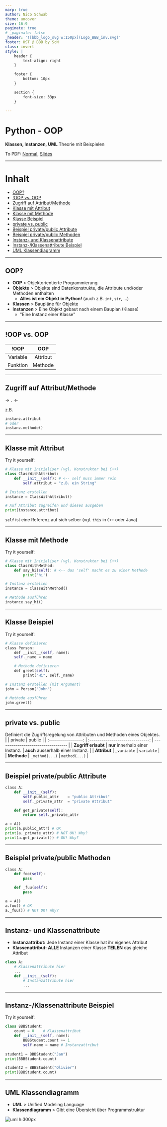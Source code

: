 ```yaml
---
marp: true
author: Nico Schwab
theme: uncover
size: 16:9
paginate: true
# _paginate: false
_header: '![bbb_logo_svg w:150px](Logo_BBB_inv.svg)'
footer: HST @ BBB by ScN
class: invert
style: |
    header {
        text-align: right
    }

    footer {
        bottom: 10px
    }

    section {
        font-size: 33px
    }

---
```


# Python - OOP
**Klassen, Instanzen, UML**
Theorie mit Beispielen

To PDF: [Normal](pdfs/02_klassen_instanzen_uml.pdf), [Slides](pdfs/02_klassen_instanzen_uml.pdf)

---

# Inhalt
- [OOP?](#oop)
- [!OOP vs. OOP](#oop-vs-oop)
- [Zugriff auf Attribut/Methode](#zugriff-auf-attributmethode)
- [Klasse mit Attribut](#klasse-mit-attribut)
- [Klasse mit Methode](#klasse-mit-methode)
- [Klasse Beispiel](#klasse-beispiel)
- [private vs. public](#private-vs-public)
- [Beispiel private/public Attribute](#beispiel-privatepublic-attribute)
- [Beispiel private/public Methoden](#beispiel-privatepublic-methoden)
- [Instanz- und Klassenattribute](#instanz--und-klassenattribute)
- [Instanz-/Klassenattribute Beispiel](#instanz-klassenattribute-beispiel)
- [UML Klassendiagramm](#uml-klassendiagramm)

---

## OOP?
- **OOP** > Objektorientierte Programmierung
- **Objekte** > Objekte sind Datenkonstrukte, die Attribute und/oder Methoden enthalten
  - **Alles ist ein Objekt in Python!** (auch z.B. `int`, `str`, ...)
- **Klassen** > Baupläne für Objekte
- **Instanzen** > Eine Objekt gebaut nach einem Bauplan (Klasse)
  - "Eine Instanz einer Klasse" 

---

## !OOP vs. OOP

|   !OOP   |   OOP    |
| :------: | :------: |
| Variable | Attribut |
| Funktion | Methode  |

---

## Zugriff auf Attribut/Methode
-> `.` <-

z.B.
```python
instanz.attribut
# oder
instanz.methode()
```
---

## Klasse mit Attribut
Try it yourself:
```python
# Klasse mit Initialiser (vgl. Konstruktor bei C++)
class ClassWithAttribut:
    def __init__(self): # <-- self muss immer rein
        self.attribut = "z.B. ein String"

# Instanz erstellen
instance = ClassWithAttribut()

# Auf Attribut zugreifen und dieses ausgeben
print(instance.attribut)
```
`self` ist eine Referenz auf sich selber (vgl. `this` in `C++` oder Java)

---

## Klasse mit Methode
Try it yourself:
```python
# Klasse mit Initialiser (vgl. Konstruktor bei C++)
class ClassWithMethod:
    def say_hi(self): # <-- das 'self' macht es zu einer Methode
        print('hi')

# Instanz erstellen
instance = ClassWithMethod()

# Methode ausführen
instance.say_hi()
```

---

## Klasse Beispiel
Try it yourself:
```python
# Klasse definieren
class Person:
    def __init__(self, name):
    self._name = name

    # Methode definieren
    def greet(self):
        print("Hi", self._name)

# Instanz erstellen (mit Argument)
john = Person("John")

# Methode ausführen
john.greet()
```

---

## private vs. public
Definiert die Zugriffsregelung von Attributen und Methoden eines Objektes.
|                     |             private              | public                             |
| :-----------------: | :------------------------------: | ---------------------------------- |
| **Zugriff erlaubt** | **nur** innerhalb einer Instanz. | **auch** ausserhalb einer Instanz. |
|    **Attribut**     |           `_variable`            | `variable`                         |
|     **Methode**     |          `_method(...)`          | `method(...)`                      |

---

## Beispiel private/public Attribute
```py
class A:
    def __init__(self):
        self.public_attr    = "public Attribut"
        self._private_attr  = "private Attribut"

    def get_private(self):
        return self._private_attr

a = A()
print(a.public_attr) # OK
print(a._private_attr) # NOT OK! Why?
print(a.get_private()) # OK! Why?
```

---
## Beispiel private/public Methoden

```py
class A:
    def foo(self):
        pass

    def _fuu(self):
        pass

a = A()
a.foo() # OK
a._fuu()) # NOT OK! Why?
```

---

## Instanz- und Klassenattribute

- **Instanzattribut:** Jede Instanz einer Klasse hat ihr eigenes Attribut
- **Klassenattribut:** **ALLE** Instanzen einer Klasse **TEILEN** das gleiche Attribut

```py
class A:
    # Klassenattribute hier
    ...
    def __init__(self):
        # Instanzattribute hier
        ...
```

---

## Instanz-/Klassenattribute Beispiel
Try it yourself:
```py
class BBBStudent:
    count = 0    # Klassenattribut
    def __init__(self, name):
        BBBStudent.count += 1
        self.name = name # Instanzattribut
    
student1 = BBBStudent("Jan")
print(BBBStudent.count)

student2 = BBBStudent("Olivier")
print(BBBStudent.count)
```

---

## UML Klassendiagramm
- **UML** > Unified Modeling Language
- **Klassendiagramm** > Gibt eine Übersicht über Programmstruktur

![uml h:300px](uml_klasse.png)

